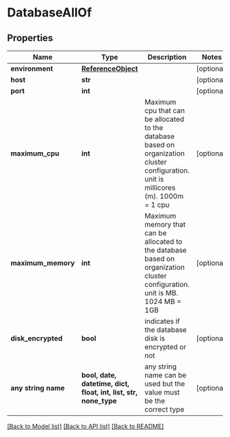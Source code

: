 # DatabaseAllOf


## Properties
Name | Type | Description | Notes
------------ | ------------- | ------------- | -------------
**environment** | [**ReferenceObject**](ReferenceObject.md) |  | [optional] 
**host** | **str** |  | [optional] 
**port** | **int** |  | [optional] 
**maximum_cpu** | **int** | Maximum cpu that can be allocated to the database based on organization cluster configuration. unit is millicores (m). 1000m &#x3D; 1 cpu | [optional] 
**maximum_memory** | **int** | Maximum memory that can be allocated to the database based on organization cluster configuration. unit is MB. 1024 MB &#x3D; 1GB | [optional] 
**disk_encrypted** | **bool** | indicates if the database disk is encrypted or not | [optional] 
**any string name** | **bool, date, datetime, dict, float, int, list, str, none_type** | any string name can be used but the value must be the correct type | [optional]

[[Back to Model list]](../README.md#documentation-for-models) [[Back to API list]](../README.md#documentation-for-api-endpoints) [[Back to README]](../README.md)


